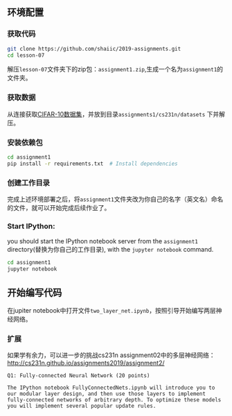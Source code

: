 ## 环境配置

### 获取代码

```bash
git clone https://github.com/shaiic/2019-assignments.git
cd lesson-07
```
解压`lesson-07`文件夹下的zip包：`assignment1.zip`,生成一个名为`assignment1`的文件夹。

### 获取数据

从连接获取[CIFAR-10数据集](http://www.cs.toronto.edu/~kriz/cifar-10-python.tar.gz)，并放到目录`assignments1/cs231n/datasets` 下并解压。

### 安装依赖包

```bash
cd assignment1
pip install -r requirements.txt  # Install dependencies
```

### 创建工作目录

完成上述环境部署之后，将`assignment1`文件夹改为你自己的名字（英文名）命名的文件，就可以开始完成后续作业了。

### Start IPython:

you should start the IPython notebook server from the `assignment1` directory(替换为你自己的工作目录), with the `jupyter notebook` command.
```bash
cd assignment1
jupyter notebook
```



## 开始编写代码

在jupiter notebook中打开文件`two_layer_net.ipynb`，按照引导开始编写两层神经网络。



### 扩展

如果学有余力，可以进一步的挑战cs231n assignment02中的多层神经网络：http://cs231n.github.io/assignments2019/assignment2/
```
Q1: Fully-connected Neural Network (20 points)

The IPython notebook FullyConnectedNets.ipynb will introduce you to our modular layer design, and then use those layers to implement fully-connected networks of arbitrary depth. To optimize these models you will implement several popular update rules.
```
